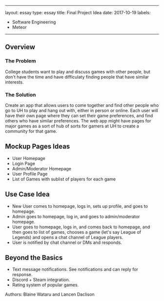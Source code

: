 
---
layout: essay
type: essay
title: Final Project Idea
date: 2017-10-19
labels:
  - Software Engineering
  - Meteor
---

## Overview 

### The Problem 

College students want to play and discuss games with other people, but don't have the time and have difficulaty finding people that have similar interests.

### The Solution

Create an app that allows users to come together and find other people who go to UH to play and hang out with, either in person or online. Each user will have their own page where they can set their game preferences, and find others who have similar preferences. The web app might have pages for major games as a sort of hub of sorts for gamers at UH to create a community for that game.

## Mockup Pages Ideas

- User Homepage
- Login Page
- Admin/Moderator Homepage
- User Profile Page
- List of Games with sublist of players for each game

## Use Case Idea

- New User comes to homepage, logs in, sets up profile, and goes to homepage.
- Admin goes to homepage, log in, and goes to admin/moderator homepage.
- User goes to homepage, logs in, and comes back to homepage, and then goes to list of games, chooses a game (let's say League of Legends) and opens a chat channel of League players.
- User is notified by chat channel or DMs and responds.

## Beyond the Basics

- Text message notifications. See notifications and can reply for response. 
- Discord + Steam integration.
- Rating system of popular games.

Authors: Blaine Wataru and Lancen Daclison
